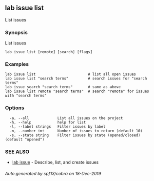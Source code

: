 ## lab issue list

List issues

### Synopsis

List issues

```
lab issue list [remote] [search] [flags]
```

### Examples

```
lab issue list                        # list all open issues
lab issue list "search terms"         # search issues for "search terms"
lab issue search "search terms"       # same as above
lab issue list remote "search terms"  # search "remote" for issues with "search terms"
```

### Options

```
  -a, --all             List all issues on the project
  -h, --help            help for list
  -l, --label strings   Filter issues by label
  -n, --number int      Number of issues to return (default 10)
  -s, --state string    Filter issues by state (opened/closed) (default "opened")
```

### SEE ALSO

* [lab issue](lab_issue.md)	 - Describe, list, and create issues

###### Auto generated by spf13/cobra on 18-Dec-2019

